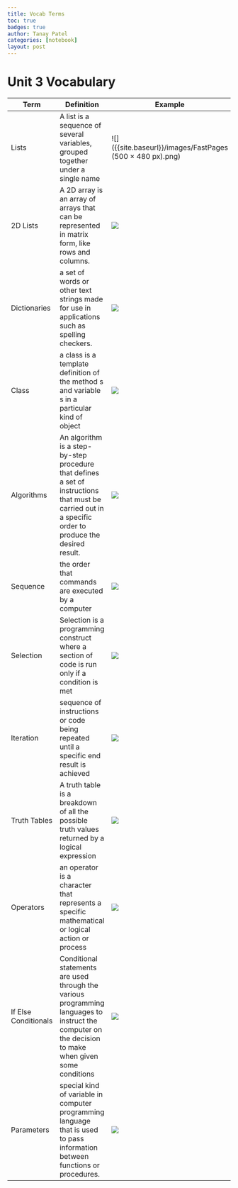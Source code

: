 ```yaml
---
title: Vocab Terms
toc: true
badges: true
author: Tanay Patel
categories: [notebook]
layout: post
---
```

# Unit 3 Vocabulary


| Term  | Definition | Example |
| ------------- | ------------- |  -------------  |
| Lists  | A list is a sequence of several variables, grouped together under a single name  | ![]({{site.baseurl}}/images/FastPages (500 × 480 px).png)             |
| 2D Lists  | A 2D array is an array of arrays that can be represented in matrix form, like rows and columns.  | ![](https://www.pythonpool.com/wp-content/uploads/2020/06/image-12.png)                   |
| Dictionaries  | a set of words or other text strings made for use in applications such as spelling checkers.  |![](https://miro.medium.com/max/862/1*ROkA74UMhsrU0KfifblGUg.png)                     |
| Class  | a class is a template definition of the method s and variable s in a particular kind of object  | ![](https://miro.medium.com/max/1102/1*w5MR50RlqAv0Bc7IkR7bRQ.png)                   |
| Algorithms  | An algorithm is a step-by-step procedure that defines a set of instructions that must be carried out in a specific order to produce the desired result.   | ![](https://cdn-images-1.medium.com/max/1024/1*5__HCmQnUOJ6tms1QiQYKA.png)                    |
| Sequence  | the order that commands are executed by a computer |![](https://mathspp.com/images/7/d/6/6/1/7d661eca5adb3f456ab51a68ccbca5fd44fd6092-thumbnail.png)                    |
| Selection  | Selection is a programming construct where a section of code is run only if a condition is met  |![](https://blogs.glowscotland.org.uk/nl/public/ColtnessHS-ComputingScience/uploads/sites/12638/2015/10/dice.png)                     |
| Iteration  | sequence of instructions or code being repeated until a specific end result is achieved  |![](https://nedbatchelder.com/text/iter_pix/021.png)                    |
| Truth Tables  | A truth table is a breakdown of all the possible truth values returned by a logical expression  |![](https://i.stack.imgur.com/e7k9L.png) |
| Operators  | an operator is a character that represents a specific mathematical or logical action or process  |![](https://media.geeksforgeeks.org/wp-content/uploads/20191122132635/Python-logical-or-operator.jpg)  |
| If Else Conditionals  | Conditional statements are used through the various programming languages to instruct the computer on the decision to make when given some conditions  |![](https://miro.medium.com/max/1400/1*MGV0wog7EzunCowymzE3Xg.png)|
| Parameters  | special kind of variable in computer programming language that is used to pass information between functions or procedures.  | ![](https://study.com/cimages/videopreview/videopreview-full/vkel64l53p.jpg)  |
